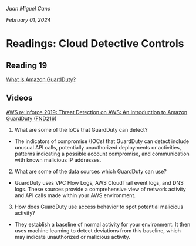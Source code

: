 *Juan Miguel Cano*

*February 01, 2024*

# Readings: Cloud Detective Controls


## Reading 19
[What is Amazon GuardDuty?](https://docs.aws.amazon.com/guardduty/latest/ug/what-is-guardduty.html)

## Videos

[AWS re:Inforce 2019: Threat Detection on AWS: An Introduction to Amazon GuardDuty (FND216)](https://www.youtube.com/watch?v=czsuZXQvD8E&ab_channel=AmazonWebServices)

1. What are some of the IoCs that GuardDuty can detect?
- The indicators of compromise (IOCs) that GuardDuty can detect include unusual API calls, potentially unauthorized deployments or activities, patterns indicating a possible account compromise, and communication with known malicious IP addresses.
2. What are some of the data sources which GuardDuty can use?
- GuardDuty uses VPC Flow Logs, AWS CloudTrail event logs, and DNS logs. These sources provide a comprehensive view of network activity and API calls made within your AWS environment.
3. How does GuardDuty use access behavior to spot potential malicious activity?
- They establish a baseline of normal activity for your environment. It then uses machine learning to detect deviations from this baseline, which may indicate unauthorized or malicious activity.